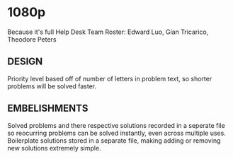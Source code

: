 # 1080p
Because it's full Help Desk
Team Roster: Edward Luo, Gian Tricarico, Theodore Peters

## DESIGN
Priority level based off of number of letters in problem text, so shorter problems will be solved faster.


## EMBELISHMENTS
Solved problems and there respective solutions recorded in a seperate file so reocurring problems can be solved instantly, even across multiple uses.
Boilerplate solutions stored in a separate file, making adding or removing new solutions extremely simple.
